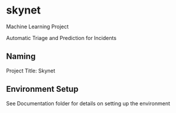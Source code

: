 # skynet

Machine Learning Project 

Automatic Triage and Prediction for Incidents 

## Naming
Project Title: Skynet


## Environment Setup

See Documentation folder for details on setting up the environment
